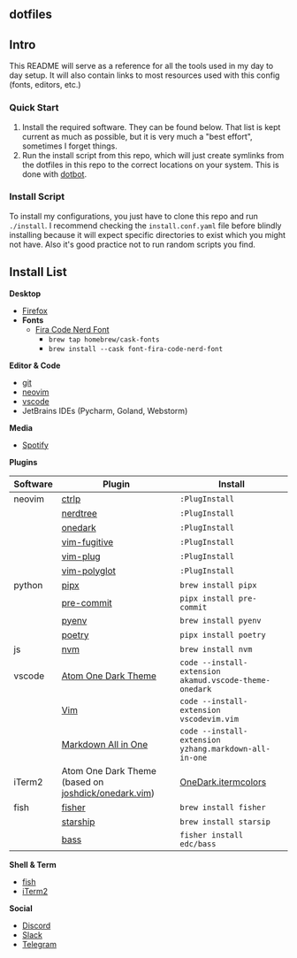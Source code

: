 ## dotfiles

## Intro

This README will serve as a reference for all the tools used in my day to day setup. It
will also contain links to most resources used with this config (fonts, editors, etc.)

### Quick Start

1. Install the required software. They can be found below. That list is kept current as
   much as possible, but it is very much a "best effort", sometimes I forget things.
2. Run the install script from this repo, which will just create symlinks from the dotfiles
   in this repo to the correct locations on your system. This is done with
   [dotbot](https://git.io/dotbot).

### Install Script

To install my configurations, you just have to clone this repo and run `./install`. I
recommend checking the `install.conf.yaml` file before blindly installing because it
will expect specific directories to exist which you might not have. Also it's good
practice not to run random scripts you find.

## Install List

**Desktop**

- [Firefox](https://www.mozilla.org/en-CA/firefox/new/)
- **Fonts**
  - [Fira Code Nerd Font](https://www.nerdfonts.com/)
    - `brew tap homebrew/cask-fonts`
    - `brew install --cask font-fira-code-nerd-font`  

**Editor & Code**

- [git](https://github.com/git/git)
- [neovim](https://github.com/neovim/neovim)
- [vscode](https://github.com/microsoft/vscode)
- JetBrains IDEs (Pycharm, Goland, Webstorm)

**Media**

- [Spotify](https://www.spotify.com/us/download)

**Plugins**

| Software | Plugin                                                                                         | Install                                                 |
| -------- | ---------------------------------------------------------------------------------------------- | ------------------------------------------------------- |
| neovim   | [ctrlp](https://github.com/ctrlpvim/ctrlp.vim)                                                 | `:PlugInstall`                                          |
|          | [nerdtree](https://github.com/preservim/nerdtree)                                              | `:PlugInstall`                                          |
|          | [onedark](https://github.com/joshdick/onedark.vim)                                             | `:PlugInstall`                                          |
|          | [vim-fugitive](https://github.com/tpope/vim-fugitive)                                          | `:PlugInstall`                                          |
|          | [vim-plug](https://github.com/junegunn/vim-plug)                                               | `:PlugInstall`                                          |
|          | [vim-polyglot](https://github.com/sheerun/vim-polyglot)                                        | `:PlugInstall`                                          |
| python   | [pipx](https://github.com/pypa/pipx)                                                           | `brew install pipx`                                     |
|          | [pre-commit](https://pre-commit.com/)                                                          | `pipx install pre-commit`                               |
|          | [pyenv](https://github.com/pyenv/pyenv)                                                        | `brew install pyenv`                                    |
|          | [poetry](https://python-poetry.org/)                                                           | `pipx install poetry`                                   |
| js       | [nvm](https://github.com/nvm-sh/nvm)                                                           | `brew install nvm`                                      |
| vscode   | [Atom One Dark Theme](https://github.com/akamud/vscode-theme-onedark)                          | `code --install-extension akamud.vscode-theme-onedark`  |
|          | [Vim](https://github.com/VSCodeVim/Vim)                                                        | `code --install-extension vscodevim.vim`                |
|          | [Markdown All in One](https://github.com/yzhang-gh/vscode-markdown)                            | `code --install-extension yzhang.markdown-all-in-one`   |
| iTerm2   | Atom One Dark Theme (based on [joshdick/onedark.vim](https://github.com/joshdick/onedark.vim)) | [OneDark.itermcolors](config/iterm/OneDark.itermcolors) |
| fish     | [fisher](https://github.com/jorgebucaran/fisher)                                               | `brew install fisher`                                   |
|          | [starship](https://starship.rs)                                                                | `brew install starsip`                                  |
|          | [bass](https://github.com/edc/bass)                                                            | `fisher install edc/bass`                               |

**Shell & Term**

- [fish](https://fishshell.com/)
- [iTerm2](https://iterm2.com/)

**Social**

- [Discord](https://discord.com/)
- [Slack](https://slack.com/)
- [Telegram](https://telegram.org/)

